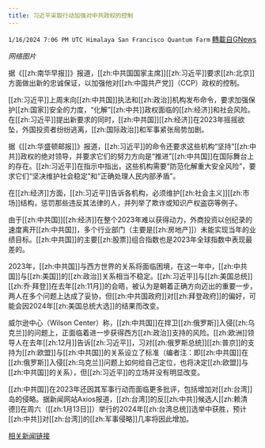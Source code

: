 ```yaml
---
title: 习近平采取行动加强对中共政权的控制
---
```

`1/16/2024 7:06 PM UTC Himalaya San Francisco Quantum Farm` [轉載自GNews](https://gnews.org/articles/2225755)

*网络图片*

据《[[zh:南华早报]]》报道，[[zh:中共国国家主席]][[zh:习近平]]要求[[zh:北京]]方面做出新的忠诚保证，以加强他对[[zh:中国共产党]]（CCP）政权的控制。

[[zh:习近平]]上周末向[[zh:中共国]]执法和[[zh:政治]]机构发布命令，要求加强保护[[zh:国家]]安全的力度，“化解”[[zh:中共]]政权面临的[[zh:经济]]和社会风险。在[[zh:习近平]]提出新要求的同时，[[zh:中共国]][[zh:经济]]在2023年摇摇欲坠，外国投资者纷纷逃离，[[zh:国际政治]]和军事紧张局势加剧。

据《[[zh:华盛顿邮报]]》报道，[[zh:习近平]]的命令还要求这些机构“坚持”[[zh:中共]]政权的绝对领导，并要求它们的努力方向是“推进”[[zh:中共国]]在国际舞台上的存在。[[zh:习近平]]在指示中指出，这些机构需要“防范化解重大安全风险”，要求它们“坚决维护社会稳定”和“正确处理人民内部矛盾”。

在[[zh:经济]]方面，[[zh:习近平]]告诉各机构，必须维护[[zh:社会主义]][[zh:市场]]结构，惩罚那些违反其法律的人，并列举了欺诈或知识产权盗窃等例子。

由于[[zh:中共国]][[zh:经济]]在整个2023年难以获得动力，外商投资以创纪录的速度离开[[zh:中共国]]，多个行业部门（主要是[[zh:房地产]]）未能实现当年的业绩目标。[[zh:中共国]]的主要[[zh:股票]]组合指数也是2023年全球指数中表现最差的。

2023年，[[zh:中共国]]与西方世界的关系将面临困境，在这一年中，[[zh:中共国]]与[[zh:美国]]的[[zh:政治]]关系相当不稳定。[[zh:习近平]]与[[zh:美国总统]][[zh:乔·拜登]]在去年[[zh:11月]]的会晤，被认为是朝着正确方向迈出的重要一步，两人在多个问题上达成了妥协，但[[zh:中共国政府]]对[[zh:拜登政府]]的偏好，可能会因2024年[[zh:美国总统大选]]的结果而改变。

威尔逊中心（Wilson Center）称，[[zh:中共国]]在捍卫[[zh:俄罗斯]]入侵[[zh:乌克兰]]的问题上，正面临着进一步获得西方[[zh:政治]]支持的风险。[[zh:欧洲]]领导人在去年[[zh:12月]]告诉[[zh:习近平]]，习对[[zh:俄罗斯总统]][[zh:普京]]的支持为[[zh:欧盟]]与[[zh:中共国]]的关系设立了标准（编者注：即[[zh:中共国]]在[[zh:俄罗斯]]入侵[[zh:乌克兰]]问题上如何给自己定位，也将决定[[zh:欧盟]]与[[zh:中共国]]的关系），但[[zh:习近平]]的立场并没有明显改变。

[[zh:中共国]]在2023年还因其军事行动而面临更多批评，包括增加对[[zh:台湾]]岛的侵略。据新闻网站Axios报道，[[zh:台湾]]的反[[zh:中共]]候选人[[zh:赖清德]]在周六（[[zh:1月13日]]）举行的2024年[[zh:台湾总统]]选举中获胜，预计[[zh:中共]]对[[zh:台湾]]的[[zh:军事侵略]]几率将因此增加。

[相关新闻链接](https://dailycaller.com/2024/01/15/xi-moves-strengthen-grip-ccp-regime-china-faces-economic-political/)
